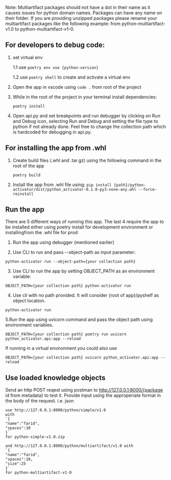
Note: Multiartifact packages should not have a dot in their name as it causes issues for python domain names. Packages can have any name on their folder. If you are providing unzipped packages please rename your multiartifact packages like the following example: from  python-multiartifact-v1.0 to python-multiartifact-v1-0.

## For developers to debug code:
1. set virtual env
    
    1.1 use `poetry env use {python-version}`

    1.2 use `poetry shell` to create and activate a virtual env

2. Open the app in vscode using `code .` from root of the project

3. While in the root of the project in your terminal install dependencies:
    
    `poetry install`

4. Open api.py and set breakpoints and run debugger by clicking on Run and Debug icon, selecting Run and Debug and setting the file type to python if not already done. Feel free to change the collection path which is hardcoded for debugging in api.py.

## For installing the app from .whl

1. Create build files (.whl and .tar.gz) using the following command in the root of the app

    `poetry build`

2. Install the app from .whl file using:
    `pip install {path}/python-activator/dist/python_activator-0.1.0-py3-none-any.whl --force-reinstall`

## Run the app
There are 5 different ways of running this app. The last 4 require the app to be installed either using poetry install  for development environment or installingfrom the .whl file for prod

1. Run the app using debugger (mentioned earlier)

2. Use CLI to run and pass --object-path as input parameter:   

`python-activator run --object-path={your collection path}`

3. Use CLI to run the app by setting OBJECT_PATH as an environment variable:    

`OBJECT_PATH={your collection path} python-activator run`

4. Use cli with no path provided. It will consider {root of app}/pyshelf as object location.

`python-activator run`

5.Run the app using uvicorn command and pass the object path using environment variables. 

`OBJECT_PATH={your collection path} poetry run uvicorn python_activator.api:app --reload` 

If running in a virtual environment you could also use 

`OBJECT_PATH={your collection path} uvicorn python_activator.api:app --reload`

## Use loaded knowledge objects

Send an http POST reqest using postman to http://127.0.0.1:8000/{package id from metadata}  to test it. Provide input using the approperiate format in the body of the request. i.e. json
    
    use http://127.0.0.1:8000/python/simple/v1.0
    with 
    `{
    "name":"farid",
    "spaces":10
    }`
    for python-simple-v1.0.zip

    and http://127.0.0.1:8000/python/multiartifact/v1.0 with 
    `{
    "name":"farid",
    "spaces":10,
    "size":25
    }`
    for python-multiartifact-v1-0








